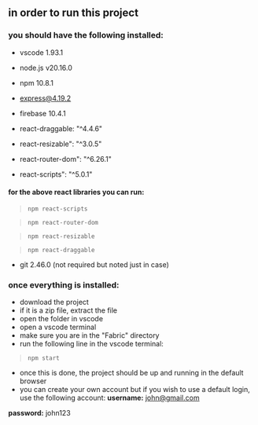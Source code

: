 ## in order to run this project
### you should have the following installed:
 - vscode 1.93.1 
 - node.js v20.16.0
 - npm 10.8.1
 - express@4.19.2
 - firebase 10.4.1
 
 - react-draggable: "^4.4.6"
 - react-resizable": "^3.0.5"
 - react-router-dom": "^6.26.1"
 - react-scripts": "^5.0.1"

 #### for the above react libraries you can run:
>`npm react-scripts`

>`npm react-router-dom`

>`npm react-resizable`

>`npm react-draggable`

  - git 2.46.0 (not required but noted just in case)

### once everything is installed:
 
 - download the project
 - if it is a zip file, extract the file
 - open the folder in vscode
 - open a vscode terminal
 - make sure you are in the "Fabric" directory
 - run the following line in the vscode terminal:
> `npm start`

 - once this is done, the project should be up and running in the default browser
 - you can create your own account but if you wish to use a default login, use the following account:
**username:** john@gmail.com

**password:** john123

